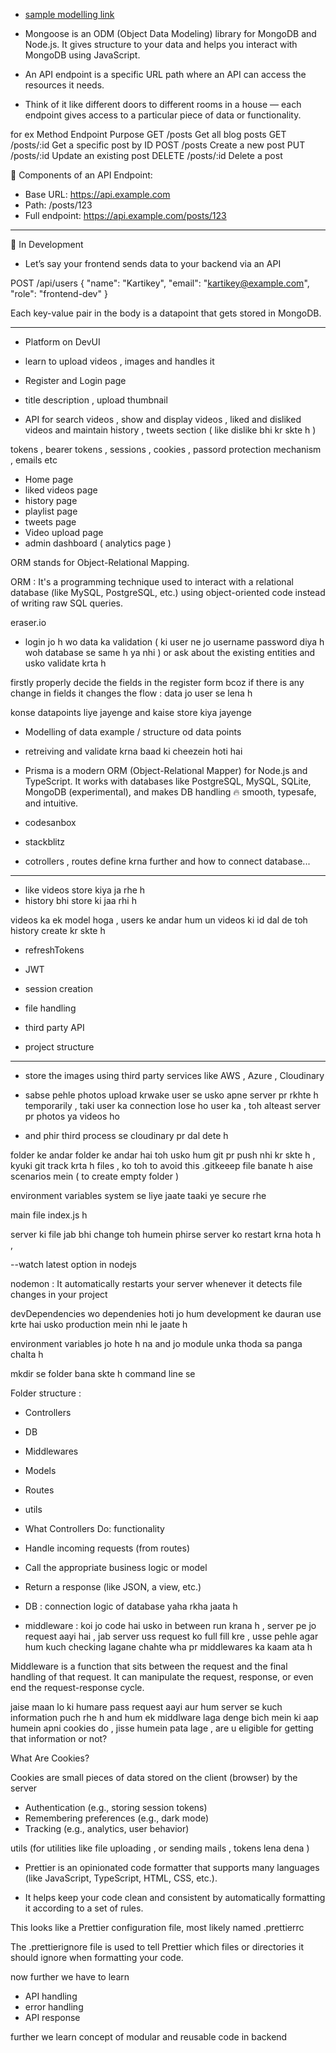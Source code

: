 - [sample modelling link](https://excalidraw.com/#json=e-56b987U8R3zj1aQH74a,BHRNvITEmCULzvqihvy7iQ)


- Mongoose is an ODM (Object Data Modeling) library for MongoDB and Node.js. It gives structure to your data and helps you interact with MongoDB using JavaScript. 

- An API endpoint is a specific URL path where an API can access the resources it needs. 

- Think of it like different doors to different rooms in a house — each endpoint gives access to a particular piece of data or functionality.

for ex
Method	 Endpoint	      Purpose
GET	     /posts	        Get all blog posts
GET	     /posts/:id	    Get a specific post by ID
POST	   /posts	        Create a new post
PUT	     /posts/:id	    Update an existing post
DELETE	 /posts/:id	    Delete a post

🔹 Components of an API Endpoint:

- Base URL: https://api.example.com
- Path: /posts/123
- Full endpoint: https://api.example.com/posts/123

--------------------------------------------------

🔸 In Development

- Let’s say your frontend sends data to your backend via an API

POST /api/users
{
  "name": "Kartikey",
  "email": "kartikey@example.com",
  "role": "frontend-dev"
}

Each key-value pair in the body is a datapoint that gets stored in MongoDB.


--------------------------------------------------


- Platform on DevUI

- learn to upload videos , images and handles it
- Register and Login page 
- title description , upload thumbnail

- API for search videos , show and display videos , liked and disliked videos and maintain history , tweets section ( like dislike bhi kr skte h )

tokens , bearer tokens , sessions , cookies , passord protection mechanism , emails etc

- Home page
- liked videos page
- history page
- playlist page
- tweets page 
- Video upload page
- admin dashboard ( analytics page )


ORM stands for Object-Relational Mapping.

ORM : It's a programming technique used to interact with a relational database (like MySQL, PostgreSQL, etc.) using object-oriented code instead of writing raw SQL queries.

eraser.io 

- login jo h wo data ka validation ( ki user ne jo username password diya h woh database se same h ya nhi ) or ask about the existing entities and usko validate krta h


firstly properly decide the fields in the register form bcoz if there is any change in fields it changes the flow : data jo user se lena h

konse datapoints liye jayenge and kaise store kiya jayenge


- Modelling of data example / structure od data points

- retreiving and validate krna baad ki cheezein hoti hai


- Prisma is a modern ORM (Object-Relational Mapper) for Node.js and TypeScript. It works with databases like PostgreSQL, MySQL, SQLite, MongoDB (experimental), and makes DB handling 🔥 smooth, typesafe, and intuitive.


- codesanbox
- stackblitz

- cotrollers , routes define krna further and how to connect database...

--------------------------------------------------


- like videos store kiya ja rhe h
- history bhi store ki jaa rhi h


videos ka ek model hoga , users ke andar hum un videos ki id dal de toh history create kr skte h

- refreshTokens 
- JWT
- session creation

- file handling
- third party API
- project structure


-------------------------------------------------


- store the images using third party services like AWS , Azure , Cloudinary 

- sabse pehle photos upload krwake user se usko apne server pr rkhte h temporarily , taki user ka connection lose ho user ka , toh alteast server pr photos ya videos ho

- and phir third process se cloudinary pr dal dete h


folder ke andar folder ke andar hai toh usko hum git pr push nhi kr skte h , kyuki git track krta h files , ko toh to avoid this .gitkeeep file banate h aise scenarios mein
( to create empty folder )


environment variables system se liye jaate taaki ye secure rhe 

main file index.js h

server ki file jab bhi change toh humein phirse server ko restart krna hota h , 

--watch latest option in nodejs

nodemon :  It automatically restarts your server whenever it detects file changes in your project

devDependencies wo dependenies hoti jo hum development ke dauran use krte hai usko production mein nhi le jaate h


environment variables jo hote h na and jo module unka thoda sa panga chalta h 


mkdir se folder bana skte h command line se

Folder structure : 
 - Controllers
 - DB
 - Middlewares
 - Models
 - Routes
 - utils 


- What Controllers Do: functionality

- Handle incoming requests (from routes)
- Call the appropriate business logic or model
- Return a response (like JSON, a view, etc.)

- DB : connection logic of database yaha rkha jaata h

- middleware : koi jo code hai usko in between run krana h , server pe jo request aayi hai , jab server uss request ko full fill kre , usse pehle agar hum kuch checking lagane chahte wha pr middlewares ka kaam ata h


Middleware is a function that sits between the request and the final handling of that request. It can manipulate the request, response, or even end the request-response cycle.


jaise maan lo ki humare pass request aayi  aur hum server se kuch information puch rhe h and hum ek middlware laga denge bich mein ki aap humein apni cookies do , jisse humein pata lage , are u eligible for getting that information or not?


What Are Cookies?

Cookies are small pieces of data stored on the client (browser) by the server


- Authentication (e.g., storing session tokens)
- Remembering preferences (e.g., dark mode)
- Tracking (e.g., analytics, user behavior)

utils (for utilities like file uploading , or sending mails , tokens lena dena )


- Prettier is an opinionated code formatter that supports many languages (like JavaScript, TypeScript, HTML, CSS, etc.). 

- It helps keep your code clean and consistent by automatically formatting it according to a set of rules.

This looks like a Prettier configuration file, most likely named .prettierrc

The .prettierignore file is used to tell Prettier which files or directories it should ignore when formatting your code.


now further we have to learn
- API handling
- error handling
- API response

further we learn concept of modular and reusable code in backend

